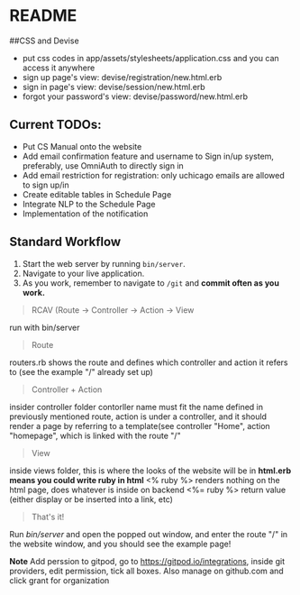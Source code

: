# README

##CSS and Devise
- put css codes in app/assets/stylesheets/application.css and you can access it anywhere
- sign up page's view: devise/registration/new.html.erb
- sign in page's view: devise/session/new.html.erb
- forgot your password's view: devise/password/new.html.erb

## Current TODOs:
- Put CS Manual onto the website
- Add email confirmation feature and username to Sign in/up system, preferably, use OmniAuth to directly sign in
- Add email restriction for registration: only uchicago emails are allowed to sign up/in
- Create editable tables in Schedule Page
- Integrate NLP to the Schedule Page
- Implementation of the notification

## Standard Workflow

 1. Start the web server by running `bin/server`.
 1. Navigate to your live application.
 1. As you work, remember to navigate to `/git` and **commit often as you work.**

>RCAV (Route -> Controller -> Action -> View

run with bin/server

>Route

routers.rb shows the route and defines which controller and action it refers to (see the example "/" already set up)

>Controller + Action

insider controller folder
contorller name must fit the name defined in previously mentioned route, 
action is under a controller, and it should render a page by referring to a template(see controller "Home", action "homepage", which is linked with the route "/"

>View

inside views folder, this is where the looks of the website will be in
**html.erb means you could write ruby in html**
<% ruby %>    renders nothing on the html page, does whatever is inside on backend
<%= ruby %>   return value (either display or be inserted into a link, etc)

>That's it! 

Run _bin/server_ and open the popped out window, and enter the route "/" in the website window, and you should see the example page!

**Note**
Add perssion to gitpod, go to https://gitpod.io/integrations, inside git providers, edit permission, tick all boxes. Also manage on github.com and click grant for organization

